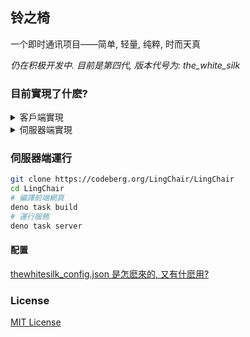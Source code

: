 ## 铃之椅

一个即时通讯项目——简单, 轻量, 纯粹, 时而天真

_仍在积极开发中. 目前是第四代, 版本代号为: the_white_silk_

### 目前實現了什麽?

<details>
  <summary>客戶端實現</summary>

- 消息
  - [x] 收發消息
  - [x] 富文本 (based on Marked)
    - [x] 圖片
    - [x] 視頻
    - [x] 文件
  - [ ] 撤回消息
  - [ ] 修改消息

- 對話
  - [x] 最近對話
  - [x] 添加對話
    - [x] 添加用戶
    - [x] 添加群組
  - [ ] 群组管理

- 賬號
  - [x] 登錄注冊 (廢話)
  - [x] 資料編輯
    - [x] 用戶名
    - [x] 昵稱
    - [x] 頭像
  - [ ] 賬號管理
    - [ ] 重設密碼
    - [ ] 綁定郵箱

</details>

<details>
  <summary>伺服器端實現</summary>

- 基本對話類型
  - [x] 雙用戶私聊
  - [x] 群組

- 消息
  - [x] 收發消息
  - [ ] 撤回消息
  - [ ] 修改消息

- 對話
  - [x] 最近對話
  - [x] 添加對話

- 賬號
  - [x] 登錄注冊
  - [x] 資料編輯
  - [ ] 賬號管理
    - [ ] 重設密碼
    - [ ] 綁定郵箱

</details>

### 伺服器端運行

```bash
git clone https://codeberg.org/LingChair/LingChair
cd LingChair
# 編譯前端網頁
deno task build
# 運行服務
deno task server
```

#### 配置

[thewhitesilk_config.json 是怎麽來的, 又有什麽用?](./server/config.ts)

### License

[MIT License](./license)
